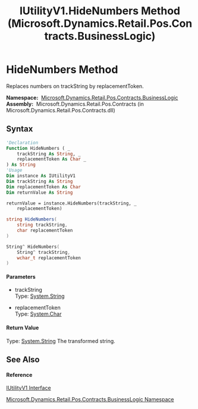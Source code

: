﻿---
title: IUtilityV1.HideNumbers Method  (Microsoft.Dynamics.Retail.Pos.Contracts.BusinessLogic)
TOCTitle: HideNumbers Method
ms:assetid: M:Microsoft.Dynamics.Retail.Pos.Contracts.BusinessLogic.IUtilityV1.HideNumbers(System.String,System.Char)
ms:mtpsurl: https://technet.microsoft.com/en-us/library/microsoft.dynamics.retail.pos.contracts.businesslogic.iutilityv1.hidenumbers(v=AX.60)
ms:contentKeyID: 47128871
ms.date: 05/18/2015
mtps_version: v=AX.60
f1_keywords:
- Microsoft.Dynamics.Retail.Pos.Contracts.BusinessLogic.IUtilityV1.HideNumbers
dev_langs:
- CSharp
- C++
- VB
---

# HideNumbers Method

Replaces numbers on trackString by replacementToken.

**Namespace:**  [Microsoft.Dynamics.Retail.Pos.Contracts.BusinessLogic](microsoft-dynamics-retail-pos-contracts-businesslogic-namespace.md)  
**Assembly:**  Microsoft.Dynamics.Retail.Pos.Contracts (in Microsoft.Dynamics.Retail.Pos.Contracts.dll)

## Syntax

``` vb
'Declaration
Function HideNumbers ( _
    trackString As String, _
    replacementToken As Char _
) As String
'Usage
Dim instance As IUtilityV1
Dim trackString As String
Dim replacementToken As Char
Dim returnValue As String

returnValue = instance.HideNumbers(trackString, _
    replacementToken)
```

``` csharp
string HideNumbers(
    string trackString,
    char replacementToken
)
```

``` c++
String^ HideNumbers(
    String^ trackString, 
    wchar_t replacementToken
)
```

#### Parameters

  - trackString  
    Type: [System.String](https://technet.microsoft.com/en-us/library/s1wwdcbf\(v=ax.60\))  

<!-- end list -->

  - replacementToken  
    Type: [System.Char](https://technet.microsoft.com/en-us/library/k493b04s\(v=ax.60\))  

#### Return Value

Type: [System.String](https://technet.microsoft.com/en-us/library/s1wwdcbf\(v=ax.60\))  
The transformed string.  

## See Also

#### Reference

[IUtilityV1 Interface](iutilityv1-interface-microsoft-dynamics-retail-pos-contracts-businesslogic.md)

[Microsoft.Dynamics.Retail.Pos.Contracts.BusinessLogic Namespace](microsoft-dynamics-retail-pos-contracts-businesslogic-namespace.md)

